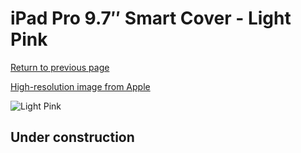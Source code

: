 # iPad Pro 9.7″ Smart Cover - Light Pink

[Return to previous page](/ipad_pro97)

[High-resolution image from Apple](https://store.storeimages.cdn-apple.com/8756/as-images.apple.com/is/MM2F2?wid=4500&hei=4500&fmt=png)

<div style="width: 512px"><img src="/almost_uncompressed/MM2F2.webp" alt="Light Pink"></div>

## Under construction
